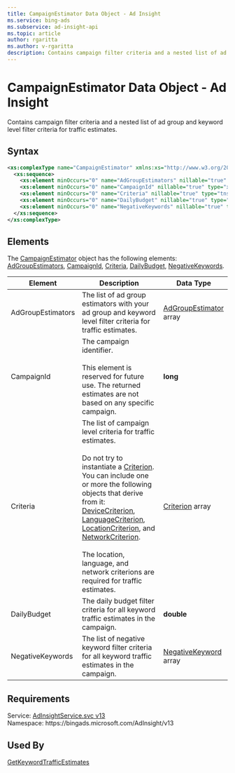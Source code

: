 ```yaml
---
title: CampaignEstimator Data Object - Ad Insight
ms.service: bing-ads
ms.subservice: ad-insight-api
ms.topic: article
author: rgaritta
ms.author: v-rgaritta
description: Contains campaign filter criteria and a nested list of ad group and keyword level filter criteria for traffic estimates.
---
```

# CampaignEstimator Data Object - Ad Insight
Contains campaign filter criteria and a nested list of ad group and keyword level filter criteria for traffic estimates.

## Syntax
```xml
<xs:complexType name="CampaignEstimator" xmlns:xs="http://www.w3.org/2001/XMLSchema">
  <xs:sequence>
    <xs:element minOccurs="0" name="AdGroupEstimators" nillable="true" type="tns:ArrayOfAdGroupEstimator" />
    <xs:element minOccurs="0" name="CampaignId" nillable="true" type="xs:long" />
    <xs:element minOccurs="0" name="Criteria" nillable="true" type="tns:ArrayOfCriterion" />
    <xs:element minOccurs="0" name="DailyBudget" nillable="true" type="xs:double" />
    <xs:element minOccurs="0" name="NegativeKeywords" nillable="true" type="tns:ArrayOfNegativeKeyword" />
  </xs:sequence>
</xs:complexType>
```

## <a name="elements"></a>Elements

The [CampaignEstimator](campaignestimator.md) object has the following elements: [AdGroupEstimators](#adgroupestimators), [CampaignId](#campaignid), [Criteria](#criteria), [DailyBudget](#dailybudget), [NegativeKeywords](#negativekeywords).

|Element|Description|Data Type|
|-----------|---------------|-------------|
|<a name="adgroupestimators"></a>AdGroupEstimators|The list of ad group estimators with your ad group and keyword level filter criteria for traffic estimates.|[AdGroupEstimator](adgroupestimator.md) array|
|<a name="campaignid"></a>CampaignId|The campaign identifier.<br/><br/>This element is reserved for future use. The returned estimates are not based on any specific campaign.|**long**|
|<a name="criteria"></a>Criteria|The list of campaign level criteria for traffic estimates.<br/><br/>Do not try to instantiate a [Criterion](criterion.md). You can include one or more the following objects that derive from it: [DeviceCriterion](devicecriterion.md), [LanguageCriterion](languagecriterion.md), [LocationCriterion](locationcriterion.md), and [NetworkCriterion](networkcriterion.md).<br/><br/>The location, language, and network criterions are required for traffic estimates.|[Criterion](criterion.md) array|
|<a name="dailybudget"></a>DailyBudget|The daily budget filter criteria for all keyword traffic estimates in the campaign.|**double**|
|<a name="negativekeywords"></a>NegativeKeywords|The list of negative keyword filter criteria for all keyword traffic estimates in the campaign.|[NegativeKeyword](negativekeyword.md) array|

## Requirements
Service: [AdInsightService.svc v13](https://adinsight.api.bingads.microsoft.com/Api/Advertiser/AdInsight/v13/AdInsightService.svc)  
Namespace: https\://bingads.microsoft.com/AdInsight/v13  

## Used By
[GetKeywordTrafficEstimates](getkeywordtrafficestimates.md)  
